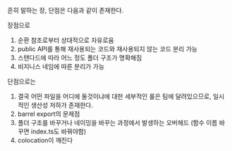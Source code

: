 흔히 말하는 장, 단점은 다음과 같이 존재한다.

장점으로

1. 순환 참조로부터 상대적으로 자유로움
2. public API를 통해 재사용되는 코드와 재사용되지 않는 코드 분리 가능
3. 스탠다드에 따라 어느 정도 폴더 구조가 명확해짐
4. 비지니스 네임에 따른 분리가 가능

단점으로는

1. 결국 어떤 파일을 어디에 둘것이냐에 대한 세부적인 룰은 팀에 달려있으므로, 일시적인 생산성 저하가 존재한다.
2. barrel export의 문제점
3. 폴더 구조를 바꾸거나 네이밍을 바꾸는 과정에서 발생하는 오버헤드 (함수 이름 바꾸면 index.ts도 바꿔야함)
4. colocation이 깨진다
